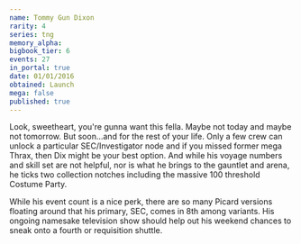 ```yaml
---
name: Tommy Gun Dixon
rarity: 4
series: tng
memory_alpha:
bigbook_tier: 6
events: 27
in_portal: true
date: 01/01/2016
obtained: Launch
mega: false
published: true
---
```


Look, sweetheart, you're gunna want this fella. Maybe not today and maybe not tomorrow. But soon...and for the rest of your life. Only a few crew can unlock a particular SEC/Investigator node and if you missed former mega Thrax, then Dix might be your best option. And while his voyage numbers and skill set are not helpful, nor is what he brings to the gauntlet and arena, he ticks two collection notches including the massive 100 threshold Costume Party.

While his event count is a nice perk, there are so many Picard versions floating around that his primary, SEC, comes in 8th among variants. His ongoing namesake television show should help out his weekend chances to sneak onto a fourth or requisition shuttle.
